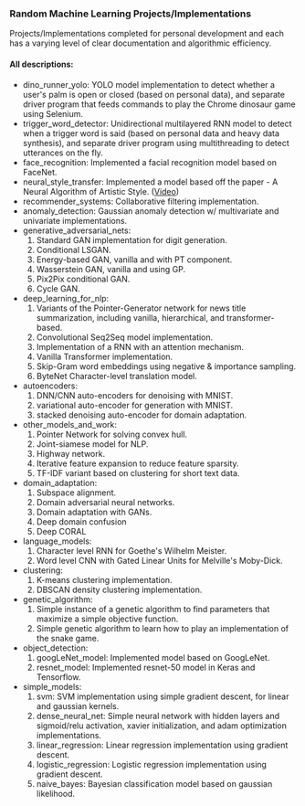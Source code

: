 ### Random Machine Learning Projects/Implementations

Projects/Implementations completed for personal development and each has a varying level of clear documentation and algorithmic efficiency.

#### All descriptions: 
- dino_runner_yolo: YOLO model implementation to detect whether a user's palm is open or closed (based on personal data), and separate driver program that feeds commands to play the Chrome dinosaur game using Selenium.
- trigger_word_detector: Unidirectional multilayered RNN model to detect when a trigger word is said (based on personal data and heavy data synthesis), and separate driver program using multithreading to detect utterances on the fly.
- face_recognition: Implemented a facial recognition model based on FaceNet.
- neural_style_transfer: Implemented a model based off the paper - A Neural Algorithm of Artistic Style. ([Video](https://www.linkedin.com/posts/nathaniel-andre_computervision-deeplearning-activity-6484430196412944384-Zjj3))
- recommender_systems: Collaborative filtering implementation.
- anomaly_detection: Gaussian anomaly detection w/ multivariate and univariate implementations.
- generative_adversarial_nets: 
  1. Standard GAN implementation for digit generation.
  2. Conditional LSGAN.
  3. Energy-based GAN, vanilla and with PT component.
  4. Wasserstein GAN, vanilla and using GP.
  5. Pix2Pix conditional GAN.
  6. Cycle GAN.
- deep_learning_for_nlp:
  1. Variants of the Pointer-Generator network for news title summarization, including vanilla, hierarchical, and transformer-based.
  2. Convolutional Seq2Seq model implementation.
  3. Implementation of a RNN with an attention mechanism.
  4. Vanilla Transformer implementation.
  5. Skip-Gram word embeddings using negative & importance sampling.
  6. ByteNet Character-level translation model.
- autoencoders: 
  1. DNN/CNN auto-encoders for denoising with MNIST.
  2. variational auto-encoder for generation with MNIST.
  3. stacked denoising auto-encoder for domain adaptation.
- other_models_and_work:
  1. Pointer Network for solving convex hull.
  2. Joint-siamese model for NLP.
  3. Highway network.
  4. Iterative feature expansion to reduce feature sparsity.
  5. TF-IDF variant based on clustering for short text data.
- domain_adaptation:
  1. Subspace alignment.
  2. Domain adversarial neural networks.
  3. Domain adaptation with GANs.
  4. Deep domain confusion
  5. Deep CORAL
- language_models: 
  1. Character level RNN for Goethe's Wilhelm Meister.
  2. Word level CNN with Gated Linear Units for Melville's Moby-Dick.
- clustering: 
  1. K-means clustering implementation.
  2. DBSCAN density clustering implementation.
- genetic_algorithm:
  1. Simple instance of a genetic algorithm to find parameters that maximize a simple objective function.
  2. Simple genetic algorithm to learn how to play an implementation of the snake game.
- object_detection:
  1. googLeNet_model: Implemented model based on GoogLeNet.
  2. resnet_model: Implemented resnet-50 model in Keras and Tensorflow.
- simple_models:
  1. svm: SVM implementation using simple gradient descent, for linear and gaussian kernels.
  2. dense_neural_net: Simple neural network with hidden layers and sigmoid/relu activation, xavier initialization, and adam optimization implementations.
  3. linear_regression: Linear regression implementation using gradient descent.
  4. logistic_regression: Logistic regression implementation using gradient descent.
  5. naive_bayes: Bayesian classification model based on gaussian likelihood.
